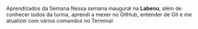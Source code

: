 Aprendizados da Semana
Nessa semana inaugural na **Labenu**, além de conhecer todos da turma, aprendi a mexer no GitHub, entender de Git e me atualizei com vários comandos no Terminal